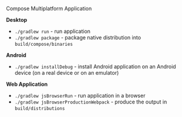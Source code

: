 Compose Multiplatform Application

**Desktop**
- `./gradlew run` - run application
- `./gradlew package` - package native distribution into `build/compose/binaries`

**Android**
- `./gradlew installDebug` - install Android application on an Android device (on a real device or on an emulator)

**Web Application**

- `./gradlew jsBrowserRun` - run application in a browser
- `./gradlew jsBrowserProductionWebpack` - produce the output in `build/distributions`
